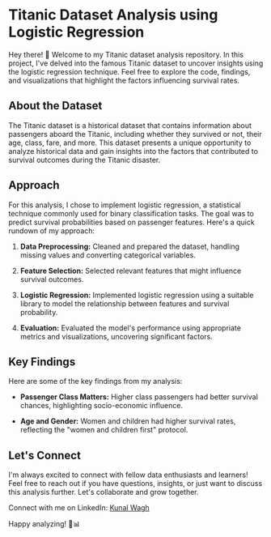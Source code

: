 # Titanic Dataset Analysis using Logistic Regression


Hey there! 👋 Welcome to my Titanic dataset analysis repository. In this project, I've delved into the famous Titanic dataset to uncover insights using the logistic regression technique. Feel free to explore the code, findings, and visualizations that highlight the factors influencing survival rates.

## About the Dataset

The Titanic dataset is a historical dataset that contains information about passengers aboard the Titanic, including whether they survived or not, their age, class, fare, and more. This dataset presents a unique opportunity to analyze historical data and gain insights into the factors that contributed to survival outcomes during the Titanic disaster.

## Approach

For this analysis, I chose to implement logistic regression, a statistical technique commonly used for binary classification tasks. The goal was to predict survival probabilities based on passenger features. Here's a quick rundown of my approach:

1. **Data Preprocessing:** Cleaned and prepared the dataset, handling missing values and converting categorical variables.

2. **Feature Selection:** Selected relevant features that might influence survival outcomes.

3. **Logistic Regression:** Implemented logistic regression using a suitable library to model the relationship between features and survival probability.

4. **Evaluation:** Evaluated the model's performance using appropriate metrics and visualizations, uncovering significant factors.

## Key Findings

Here are some of the key findings from my analysis:

- **Passenger Class Matters:** Higher class passengers had better survival chances, highlighting socio-economic influence.

- **Age and Gender:** Women and children had higher survival rates, reflecting the "women and children first" protocol.



## Let's Connect

I'm always excited to connect with fellow data enthusiasts and learners! Feel free to reach out if you have questions, insights, or just want to discuss this analysis further. Let's collaborate and grow together.

Connect with me on LinkedIn: [Kunal Wagh](www.linkedin.com/in/kunalwagh282)

Happy analyzing! 🚢📊

